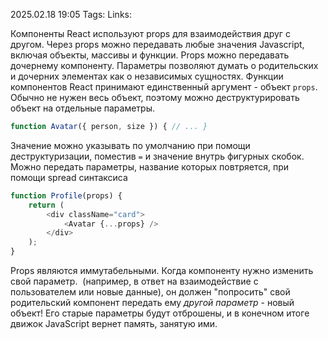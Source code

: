 2025.02.18 19:05
Tags: 
Links:

Компоненты React используют props для взаимодействия друг с другом. Через props можно передавать любые значения Javascript, включая объекты, массивы и функции. Props можно передавать дочернему компоненту. Параметры позволяют думать о родительских и дочерних элементах как о независимых сущностях. Функции компонентов React принимают единственный аргумент - объект `props`. Обычно не нужен весь объект, поэтому можно деструктурировать объект на отдельные параметры.
```js
function Avatar({ person, size }) { // ... }
``` 
Значение можно указывать по умолчанию при помощи деструктуризации, поместив `=` и значение внутрь фигурных скобок.
Можно передать параметры, название которых повтряется, при помощи spread синтаксиса
```js
function Profile(props) {
    return (
        <div className="card">
            <Avatar {...props} />
        </div>
    );
}
```
Props являются иммутабельными. Когда компоненту нужно изменить свой параметр.  (например, в ответ на взаимодействие с пользователем или новые данные), он должен "попросить" свой родительский компонент передать ему _другой параметр_ - новый объект! Его старые параметры будут отброшены, и в конечном итоге движок JavaScript вернет память, занятую ими.
